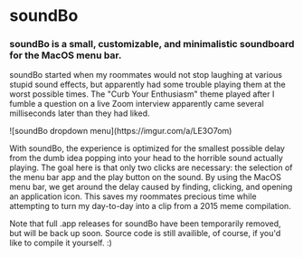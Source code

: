 <h1>soundBo</h1>
<h3>
  soundBo is a small, customizable, and minimalistic soundboard for the MacOS menu bar.
</h3>
<p>
  soundBo started when my roommates would not stop laughing at various stupid sound effects, but apparently had some trouble playing them at the worst possible times. The "Curb Your Enthusiasm" theme played after I fumble a question on a live Zoom interview apparently came several milliseconds later than they had liked.
</p>
  ![soundBo dropdown menu](https://imgur.com/a/LE3O7om)
<p>
  With soundBo, the experience is optimized for the smallest possible delay from the dumb idea popping into your head to the horrible sound actually playing. The goal here is that only two clicks are necessary: the selection of the menu bar app and the play button on the sound. By using the MacOS menu bar, we get around the delay caused by finding, clicking, and opening an application icon. This saves my roommates precious time while attempting to turn my day-to-day into a clip from a 2015 meme compilation.
</p>

<p>
  Note that full .app releases for soundBo have been temporarily removed, but will be back up soon.
  Source code is still availible, of course, if you'd like to compile it yourself. :)
</p>


